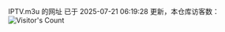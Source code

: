 IPTV.m3u 的网址 已于 2025-07-21 06:19:28 更新，本仓库访客数：![Visitor's Count](https://profile-counter.glitch.me/hero1898_tv/count.svg)
